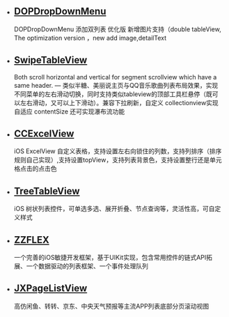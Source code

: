 
* ## [DOPDropDownMenu](https://github.com/12207480/DOPDropDownMenu-Enhanced)
  DOPDropDownMenu 添加双列表 优化版 新增图片支持（double tableView, The optimization version ，new add image,detailText

* ## [SwipeTableView](https://github.com/Roylee-ML/SwipeTableView)
  Both scroll horizontal and vertical for segment scrollview which have a same header. — 类似半糖、美丽说主页与QQ音乐歌曲列表布局效果，实现不同菜单的左右滑动切换，同时支持类似tableview的顶部工具栏悬停（既可以左右滑动，又可以上下滑动）。兼容下拉刷新，自定义 collectionview实现自适应 contentSize 还可实现瀑布流功能

*  ## [CCExcelView](https://github.com/Jonas-o/CCExcelView) 
   iOS ExcelView 自定义表格，支持设置左右向锁住的列数，支持列排序（排序规则自己实现）,支持设置topView，支持列表背景色，支持设置整行还是单元格点击的点击色

* ## [TreeTableView](https://github.com/mayan29/TreeTableView)
  iOS 树状列表控件，可单选多选、展开折叠、节点查询等，灵活性高，可自定义样式
  
* ## [ZZFLEX](https://github.com/tbl00c/ZZFLEX)
  一个完善的iOS敏捷开发框架，基于UIKit实现，包含常用控件的链式API拓展、一个数据驱动的列表框架、一个事件处理队列
  
*  ## [JXPageListView](https://github.com/pujiaxin33/JXPageListView)
   高仿闲鱼、转转、京东、中央天气预报等主流APP列表底部分页滚动视图
  
